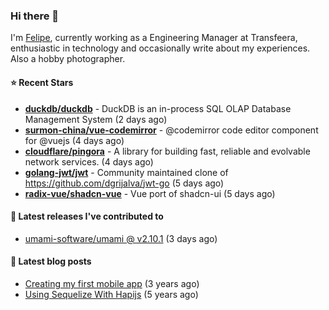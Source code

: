 ### Hi there 👋

I'm [Felipe](https://felipe.im), currently working as a Engineering Manager at Transfeera, enthusiastic in technology and occasionally write about my experiences. Also a hobby photographer.

#### ⭐ Recent Stars
- **[duckdb/duckdb](https://github.com/duckdb/duckdb)** - DuckDB is an in-process SQL OLAP Database Management System (2 days ago)
- **[surmon-china/vue-codemirror](https://github.com/surmon-china/vue-codemirror)** - @codemirror code editor component for @vuejs (4 days ago)
- **[cloudflare/pingora](https://github.com/cloudflare/pingora)** - A library for building fast, reliable and evolvable network services. (4 days ago)
- **[golang-jwt/jwt](https://github.com/golang-jwt/jwt)** - Community maintained clone of https://github.com/dgrijalva/jwt-go (5 days ago)
- **[radix-vue/shadcn-vue](https://github.com/radix-vue/shadcn-vue)** - Vue port of shadcn-ui (5 days ago)

#### 🚀 Latest releases I've contributed to


- [umami-software/umami @ v2.10.1](https://github.com/umami-software/umami/releases/tag/v2.10.1) (3 days ago)

#### 📄 Latest blog posts
- [Creating my first mobile app](https://felipe.im/posts/creating-my-first-mobile-app/) (3 years ago)
- [Using Sequelize With Hapijs](https://felipe.im/posts/using-sequelize-with-hapijs/) (5 years ago)